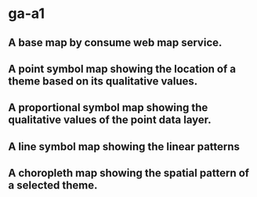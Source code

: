 # ga-a1

## A base map by consume web map service.

## A point symbol map showing the location of a theme based on its qualitative values.

## A proportional symbol map showing the qualitative values of the point data layer.

## A line symbol map showing the linear patterns

## A choropleth map showing the spatial pattern of a selected theme.
